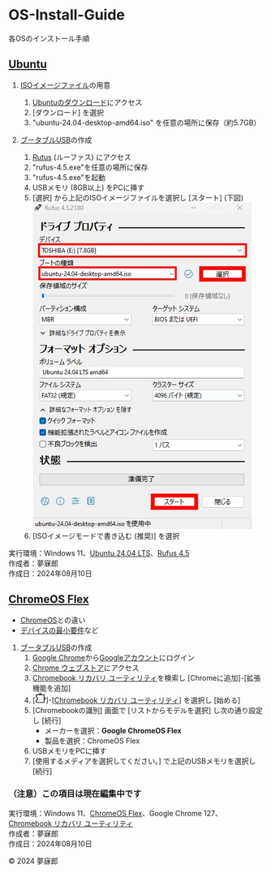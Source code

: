 # OS-Install-Guide  
各OSのインストール手順  

## [Ubuntu](https://ja.wikipedia.org/wiki/Ubuntu)

1. [ISOイメージファイル](https://ja.wikipedia.org/wiki/ISO%E3%82%A4%E3%83%A1%E3%83%BC%E3%82%B8)の用意
    1. [Ubuntuのダウンロード](https://jp.ubuntu.com/download)にアクセス
    1. [ダウンロード] を選択
    1. "ubuntu-24.04-desktop-amd64.iso" を任意の場所に保存（約5.7GB）

1. [ブータブルUSB](https://e-words.jp/w/%E8%B5%B7%E5%8B%95%E3%83%A1%E3%83%87%E3%82%A3%E3%82%A2.html#google_vignette)の作成  
    1. [Rutus](https://rufus.ie/ja/) (ルーファス) にアクセス
    1. "rufus-4.5.exe"を任意の場所に保存
    1. "rufus-4.5.exe"を起動
    1. USBメモリ (8GB以上) をPCに挿す
    1. [選択] から上記のISOイメージファイルを選択し [スタート] (下図)  
    ![image](https://raw.githubusercontent.com/mubirou/OS-Install-Guide/master/webp/202408101450.webp)  
    1. [ISOイメージモードで書き込む (推奨)] を選択

実行環境：Windows 11、[Ubuntu 24.04 LTS](https://wiki.ubuntu.com/NobleNumbat/ReleaseNotes/Ja)、[Rufus 4.5](https://rufus.ie/ja/)  
作成者：夢寐郎  
作成日：2024年08月10日

## [ChromeOS Flex](https://ja.wikipedia.org/wiki/ChromeOS_Flex)

* [ChromeOS](https://ja.wikipedia.org/wiki/ChromeOS)との違い
* [デバイスの最小要件](https://support.google.com/chromeosflex/answer/11552529?hl=ja&sjid=9172043556111588356-AP&visit_id=638588818416467419-2940016808&ref_topic=11551271&rd=1)など

1. [ブータブルUSB](https://e-words.jp/w/%E8%B5%B7%E5%8B%95%E3%83%A1%E3%83%87%E3%82%A3%E3%82%A2.html#google_vignette)の作成
    1. [Google Chrome](https://www.google.com/intl/ja/chrome/)から[Googleアカウント](https://accounts.google.com/)にログイン
    1. [Chrome ウェブストア](https://chromewebstore.google.com/)にアクセス
    1. [Chromebook リカバリ ユーティリティ](https://chromewebstore.google.com/detail/chromebook-%E3%83%AA%E3%82%AB%E3%83%90%E3%83%AA-%E3%83%A6%E3%83%BC%E3%83%86%E3%82%A3%E3%83%AA%E3%83%86%E3%82%A3/pocpnlppkickgojjlmhdmidojbmbodfm)を検索し [Chromeに追加]-[拡張機能を追加]
    1. [![image](https://raw.githubusercontent.com/mubirou/OS-Install-Guide/master/webp/202408102043.webp)]-[[Chromebook リカバリ ユーティリティ](https://raw.githubusercontent.com/mubirou/OS-Install-Guide/master/webp/202408102043.webp)] を選択し [始める]
    1. [Chromebookの識別] 画面で [リストからモデルを選択] し次の通り設定し [続行]  
        * メーカーを選択：**Google ChromeOS Flex**
        * 製品を選択：ChromeOS Flex
    1. USBメモリをPCに挿す
    1. [使用するメディアを選択してください。] で上記のUSBメモリを選択し [続行]

### （注意）この項目は現在編集中です

実行環境：Windows 11、[ChromeOS Flex](https://chromeenterprise.google/os/chromeosflex/)、Google Chrome 127、[Chromebook リカバリ ユーティリティ](https://chromewebstore.google.com/detail/chromebook-%E3%83%AA%E3%82%AB%E3%83%90%E3%83%AA-%E3%83%A6%E3%83%BC%E3%83%86%E3%82%A3%E3%83%AA%E3%83%86%E3%82%A3/pocpnlppkickgojjlmhdmidojbmbodfm)  
作成者：夢寐郎  
作成日：2024年08月10日

© 2024 夢寐郎
